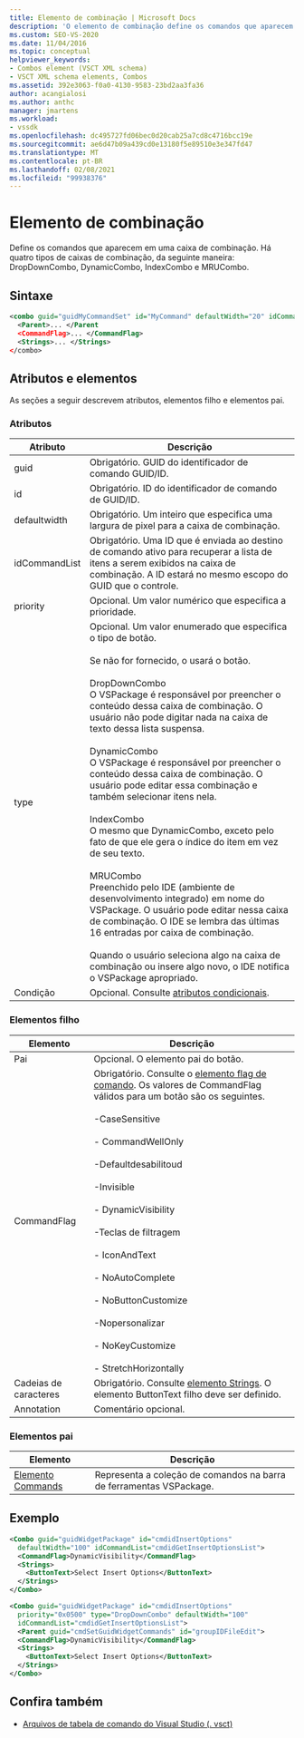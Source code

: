 ```yaml
---
title: Elemento de combinação | Microsoft Docs
description: 'O elemento de combinação define os comandos que aparecem em uma caixa de combinação. Há quatro tipos: DropDownCombo, DynamicCombo, IndexCombo e MRUCombo.'
ms.custom: SEO-VS-2020
ms.date: 11/04/2016
ms.topic: conceptual
helpviewer_keywords:
- Combos element (VSCT XML schema)
- VSCT XML schema elements, Combos
ms.assetid: 392e3063-f0a0-4130-9583-23bd2aa3fa36
author: acangialosi
ms.author: anthc
manager: jmartens
ms.workload:
- vssdk
ms.openlocfilehash: dc495727fd06bec0d20cab25a7cd8c4716bcc19e
ms.sourcegitcommit: ae6d47b09a439cd0e13180f5e89510e3e347fd47
ms.translationtype: MT
ms.contentlocale: pt-BR
ms.lasthandoff: 02/08/2021
ms.locfileid: "99938376"
---
```

# <a name="combo-element"></a>Elemento de combinação
Define os comandos que aparecem em uma caixa de combinação. Há quatro tipos de caixas de combinação, da seguinte maneira: DropDownCombo, DynamicCombo, IndexCombo e MRUCombo.

## <a name="syntax"></a>Sintaxe

```xml
<combo guid="guidMyCommandSet" id="MyCommand" defaultWidth="20" idCommandList="MyCommandListID" priority="0x102" type="DropDownCombo">
  <Parent>... </Parent
  <CommandFlag>... </CommandFlag>
  <Strings>... </Strings>
</combo>
```

## <a name="attributes-and-elements"></a>Atributos e elementos
 As seções a seguir descrevem atributos, elementos filho e elementos pai.

### <a name="attributes"></a>Atributos

|Atributo|Descrição|
|---------------|-----------------|
|guid|Obrigatório. GUID do identificador de comando GUID/ID.|
|id|Obrigatório. ID do identificador de comando de GUID/ID.|
|defaultwidth|Obrigatório. Um inteiro que especifica uma largura de pixel para a caixa de combinação.|
|idCommandList|Obrigatório. Uma ID que é enviada ao destino de comando ativo para recuperar a lista de itens a serem exibidos na caixa de combinação. A ID estará no mesmo escopo do GUID que o controle.|
|priority|Opcional. Um valor numérico que especifica a prioridade.|
|type|Opcional. Um valor enumerado que especifica o tipo de botão.<br /><br /> Se não for fornecido, o usará o botão.<br /><br /> DropDownCombo<br /> O VSPackage é responsável por preencher o conteúdo dessa caixa de combinação. O usuário não pode digitar nada na caixa de texto dessa lista suspensa.<br /><br /> DynamicCombo<br /> O VSPackage é responsável por preencher o conteúdo dessa caixa de combinação. O usuário pode editar essa combinação e também selecionar itens nela.<br /><br /> IndexCombo<br /> O mesmo que DynamicCombo, exceto pelo fato de que ele gera o índice do item em vez de seu texto.<br /><br /> MRUCombo<br /> Preenchido pelo IDE (ambiente de desenvolvimento integrado) em nome do VSPackage.  O usuário pode editar nessa caixa de combinação. O IDE se lembra das últimas 16 entradas por caixa de combinação.<br /><br /> Quando o usuário seleciona algo na caixa de combinação ou insere algo novo, o IDE notifica o VSPackage apropriado.|
|Condição|Opcional. Consulte [atributos condicionais](../extensibility/vsct-xml-schema-conditional-attributes.md).|

### <a name="child-elements"></a>Elementos filho

|Elemento|Descrição|
|-------------|-----------------|
|Pai|Opcional. O elemento pai do botão.|
|CommandFlag|Obrigatório. Consulte o [elemento flag de comando](../extensibility/command-flag-element.md). Os valores de CommandFlag válidos para um botão são os seguintes.<br /><br /> -CaseSensitive<br /><br /> - CommandWellOnly<br /><br /> -Defaultdesabilitoud<br /><br /> -Invisible<br /><br /> - DynamicVisibility<br /><br /> -Teclas de filtragem<br /><br /> - IconAndText<br /><br /> - NoAutoComplete<br /><br /> - NoButtonCustomize<br /><br /> -Nopersonalizar<br /><br /> - NoKeyCustomize<br /><br /> - StretchHorizontally|
|Cadeias de caracteres|Obrigatório. Consulte [elemento Strings](../extensibility/strings-element.md). O elemento ButtonText filho deve ser definido.|
|Annotation|Comentário opcional.|

### <a name="parent-elements"></a>Elementos pai

|Elemento|Descrição|
|-------------|-----------------|
|[Elemento Commands](../extensibility/commands-element.md)|Representa a coleção de comandos na barra de ferramentas VSPackage.|

## <a name="example"></a>Exemplo

```xml
<Combo guid="guidWidgetPackage" id="cmdidInsertOptions"
  defaultWidth="100" idCommandList="cmdidGetInsertOptionsList">
  <CommandFlag>DynamicVisibility</CommandFlag>
  <Strings>
    <ButtonText>Select Insert Options</ButtonText>
  </Strings>
</Combo>

<Combo guid="guidWidgetPackage" id="cmdidInsertOptions"
  priority="0x0500" type="DropDownCombo" defaultWidth="100"
  idCommandList="cmdidGetInsertOptionsList">
  <Parent guid="cmdSetGuidWidgetCommands" id="groupIDFileEdit">
  <CommandFlag>DynamicVisibility</CommandFlag>
  <Strings>
    <ButtonText>Select Insert Options</ButtonText>
  </Strings>
</Combo>
```

## <a name="see-also"></a>Confira também
- [Arquivos de tabela de comando do Visual Studio (. vsct)](../extensibility/internals/visual-studio-command-table-dot-vsct-files.md)
